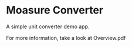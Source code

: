 # Moasure Converter

A simple unit converter demo app.

For more information, take a look at Overview.pdf
